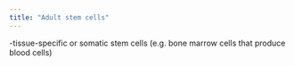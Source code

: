 ```yaml
---
title: "Adult stem cells"
---
```

-tissue-specific or somatic stem cells 
(e.g. bone marrow cells that produce blood cells)

